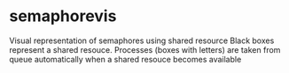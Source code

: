 # semaphorevis
Visual representation of semaphores using shared resource
Black boxes represent a shared resouce. Processes (boxes with letters) are taken from queue automatically when a shared resouce becomes available
